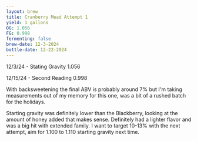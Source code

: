 ```yaml
---
layout: brew
title: Cranberry Mead Attempt 1
yield: 1 gallons
OG: 1.056
FG: 0.998
fermenting: false
brew-date: 12-3-2024
bottle-date: 12-22-2024
---
```


12/3/24 - Stating Gravity 1.056

12/15/24 - Second Reading 0.998

With backsweetening the final ABV is probably around 7% but I'm taking measurements out of my memory for this one, was a bit of a rushed batch for the holidays.

Starting gravity was definitely lower than the Blackberry, looking at the amount of honey added that makes sense. Definitely had a lighter flavor and was a big hit with extended family. I want to target 10-13% with the next attempt, aim for 1.100 to 1.110 starting gravity next time.
